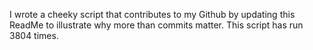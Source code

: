 I wrote a cheeky script that contributes to my Github by updating this ReadMe to illustrate why more than commits matter. This script has run 3804 times.